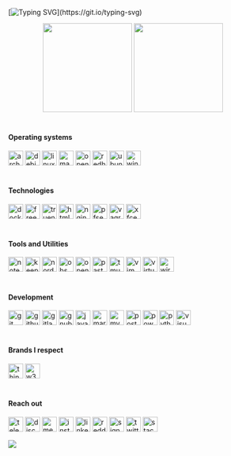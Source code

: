 [![Typing SVG](https://readme-typing-svg.herokuapp.com?size=22&duration=2500&color=31F700&lines=Hi+there!)](https://git.io/typing-svg)
<div align="center">
<img height="180em" src="https://github-readme-stats.vercel.app/api?username=joaov777&show_icons=true&theme=gotham&include_all_commits=true&count_private=true"/>
<img height="180em" src="https://github-readme-stats.vercel.app/api/top-langs/?username=joaov777&layout=compact&langs_count=7&theme=gotham"/>
</div>

#
#### Operating systems
<div style="display: centered">
  <img height="30em" title="arch linux" src="https://raw.githubusercontent.com/joaov777/svg_icons/master/archlinux_white.svg"/>
  <img height="30em" title="debian" src="https://raw.githubusercontent.com/joaov777/svg_icons/master/debian_white.svg"/>
  <img height="30em" title="linux mint" src="https://raw.githubusercontent.com/joaov777/svg_icons/master/linuxmint_white.svg"/>
  <img height="30em" title="manjaro" src="https://raw.githubusercontent.com/joaov777/svg_icons/master/manjaro_white.svg"/>
  <img height="30em" title="opensuse" src="https://raw.githubusercontent.com/joaov777/svg_icons/master/opensuse_white.svg"/>
  <img height="30em" title="redhat" src="https://raw.githubusercontent.com/joaov777/svg_icons/master/redhat_white.svg"/>
  <img height="30em" title="ubuntu" src="https://raw.githubusercontent.com/joaov777/svg_icons/master/ubuntu_white.svg"/>
  <img height="30em" title="windows" src="https://raw.githubusercontent.com/joaov777/svg_icons/master/windows_white.svg"/>
</div>

#
#### Technologies 
<div style="display: centered">
  <img height="30em" title="docker" src="https://raw.githubusercontent.com/joaov777/svg_icons/master/docker_white.svg"/>
  <img height="30em" title="freenas" src="https://raw.githubusercontent.com/joaov777/svg_icons/master/freenas_white.svg"/>
  <img height="30em" title="truenas" src="https://raw.githubusercontent.com/joaov777/svg_icons/master/truenas_white.svg"/>
  <img height="30em" title="html5" src="https://raw.githubusercontent.com/joaov777/svg_icons/master/html5_white.svg"/>
  <img height="30em" title="nginx" src="https://raw.githubusercontent.com/joaov777/svg_icons/master/nginx_white.svg"/>
  <img height="30em" title="pfsense" src="https://raw.githubusercontent.com/joaov777/svg_icons/master/pfsense_white.svg"/>
  <img height="30em" title="vagrant" src="https://raw.githubusercontent.com/joaov777/svg_icons/master/vagrant_white.svg"/>
  <img height="30em" title="xfce" src="https://raw.githubusercontent.com/joaov777/svg_icons/master/xfce_white.svg"/>
</div>


#
#### Tools and Utilities
<div style="display: centered">
  <img height="30em" title="notepad++" src="https://raw.githubusercontent.com/joaov777/svg_icons/master/notepadplusplus_white.svg"/>
  <img height="30em" title="keepassxc" src="https://raw.githubusercontent.com/joaov777/svg_icons/master/keepassxc_white.svg"/>
  <img height="30em" title="nordvpn" src="https://raw.githubusercontent.com/joaov777/svg_icons/master/nordvpn_white.svg"/>
  <img height="30em" title="obs studio" src="https://raw.githubusercontent.com/joaov777/svg_icons/master/obs_studio_white.svg"/>
  <img height="30em" title="openvpn" src="https://raw.githubusercontent.com/joaov777/svg_icons/master/openvpn_white.svg"/>
  <img height="30em" title="pastebin" src="https://raw.githubusercontent.com/joaov777/svg_icons/master/pastebin_white.svg"/>
  <img height="30em" title="tmux" src="https://raw.githubusercontent.com/joaov777/svg_icons/master/tmux_white.svg"/>
  <img height="30em" title="vim" src="https://raw.githubusercontent.com/joaov777/svg_icons/master/vim_white.svg"/>
  <img height="30em" title="virtualbox" src="https://raw.githubusercontent.com/joaov777/svg_icons/master/virtualbox_white.svg"/>
  <img height="30em" title="wireshark" src="https://raw.githubusercontent.com/joaov777/svg_icons/master/wireshark_white.svg"/>
</div>



#
#### Development
<div style="display: centered">
  <img height="30em" title="git" src="https://raw.githubusercontent.com/joaov777/svg_icons/master/git_white.svg"/>
  <img height="30em" title="github" src="https://raw.githubusercontent.com/joaov777/svg_icons/master/github_white.svg"/>
  <img height="30em" title="gitlab" src="https://raw.githubusercontent.com/joaov777/svg_icons/master/gitlab_white.svg"/>
  <img height="30em" title="gnubash" src="https://raw.githubusercontent.com/joaov777/svg_icons/master/gnubash_white.svg"/>
  <img height="30em" title="javascript" src="https://raw.githubusercontent.com/joaov777/svg_icons/master/javascript_white.svg"/>
  <img height="30em" title="markdown" src="https://raw.githubusercontent.com/joaov777/svg_icons/master/markdown_white.svg"/>
  <img height="30em" title="mysql" src="https://raw.githubusercontent.com/joaov777/svg_icons/master/mysql_white.svg"/>
  <img height="30em" title="postgresql" src="https://raw.githubusercontent.com/joaov777/svg_icons/master/postgresql_white.svg"/>
  <img height="30em" title="powershell" src="https://raw.githubusercontent.com/joaov777/svg_icons/master/powershell_white.svg"/>
  <img height="30em" title="python" src="https://raw.githubusercontent.com/joaov777/svg_icons/master/python_white.svg"/>
  <img height="30em" title="visual studio code" src="https://raw.githubusercontent.com/joaov777/svg_icons/master/visualstudiocode_white.svg"/>
</div>
 

</div>

#
#### Brands I respect
<div style="display: centered">
  <img height="30em" title="thinkpad" src="https://raw.githubusercontent.com/joaov777/svg_icons/master/thinkpad_white.svg"/>
  <img height="30em" title="w3c" src="https://raw.githubusercontent.com/joaov777/svg_icons/master/w3c_white.svg"/>
</div>

#
#### Reach out
<div style="display: centered">
  <img height="30em" title="telegram" src="https://raw.githubusercontent.com/joaov777/svg_icons/master/telegram_white.svg"/>
  <img height="30em" title="discord" src="https://raw.githubusercontent.com/joaov777/svg_icons/master/discord_white.svg"/>
  <img height="30em" title="messenger" src="https://raw.githubusercontent.com/joaov777/svg_icons/master/messenger_white.svg"/>
  <img height="30em" title="instagram" src="https://raw.githubusercontent.com/joaov777/svg_icons/master/instagram_white.svg"/>
  <img height="30em" title="linkedin" src="https://raw.githubusercontent.com/joaov777/svg_icons/master/linkedin_white.svg"/>
  <img height="30em" title="reddit" src="https://raw.githubusercontent.com/joaov777/svg_icons/master/reddit_white.svg"/>
  <img height="30em" title="signal" src="https://raw.githubusercontent.com/joaov777/svg_icons/master/signal_white.svg"/>
  <img height="30em" title="twitter" src="https://raw.githubusercontent.com/joaov777/svg_icons/master/twitter_white.svg"/>
  <img height="30em" title="stackoverflow" src="https://raw.githubusercontent.com/joaov777/svg_icons/master/stackoverflow_white.svg"/>
</div>

![](https://visitor-badge.glitch.me/badge?page_id=joaov777.joaov777)



